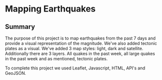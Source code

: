 # Mapping Earthquakes

## Summary  
The purpose of this project is to map earthquakes from the past 7 days and provide a visual representation of the magnitude.  We've also added tectonic plates as a visual.  We've added 3 map styles: light, dark and satellite.  Additionally there are 3 layers.  All quakes in the past week, all large quakes in the past week and as mentioned, tectonic plates.

To complete this project we used Leaflet, Javascript, HTML, API's and GeoJSON.